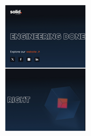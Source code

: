  <a href="https://solid.software/">
      <picture>
         <source media="(min-width: 769px) and (prefers-color-scheme: light)" srcset="image/d kight left.jpg">
         <source media="(max-width: 768px) and (prefers-color-scheme: light)" srcset="image/m light left.jpg">
         <source media="(max-width: 768px) and (prefers-color-scheme: dark)" srcset="image/m dark left.jpg">
         <img src="image/d dark left.jpg" alt="The Web Content Accessibility Guidelines (WCAG) are complicated, this project aims to simplify them!" title="WCAG 101 repository" width="50%">
         <source media="(min-width: 769px) and (prefers-color-scheme: light)" srcset="image/d light right.jpg">
         <source media="(max-width: 768px) and (prefers-color-scheme: light)" srcset="image/m light right.jpg">
         <source media="(max-width: 768px) and (prefers-color-scheme: dark)" srcset="image/m dark right.jpg">
         <img src="image/d dark right.jpg" alt="Accessibility as a Service is only a click away, giving your team the accessibility training & knowledge it needs to deliver world class accessibility!" title="tota11y.dev - Accessibility as a Service" width="50%">
      </picture>
   </a>
